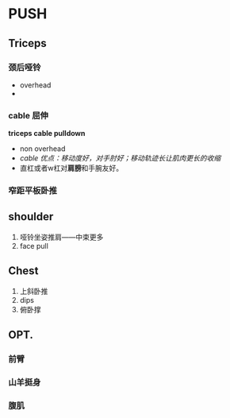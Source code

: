 # PUSH



## Triceps

### 颈后哑铃

* overhead
* 

### cable 屈伸

**triceps cable pulldown**

* non overhead
* *cable 优点：移动度好，对手肘好；移动轨迹长让肌肉更长的收缩*
* 直杠或者w杠对**肩膀**和手腕友好。

### 窄距平板卧推





## shoulder

1. 哑铃坐姿推肩——中束更多
2. face pull



## Chest

1. 上斜卧推
2. dips
3. 俯卧撑

## OPT.

### 前臂

### 山羊挺身

### 腹肌

